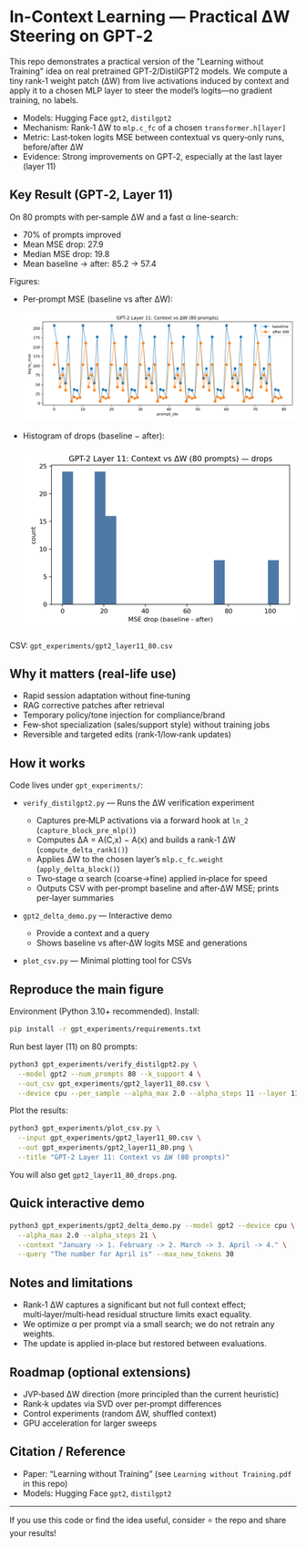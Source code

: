 # In-Context Learning — Practical ΔW Steering on GPT‑2

This repo demonstrates a practical version of the "Learning without Training" idea on real pretrained GPT‑2/DistilGPT2 models. We compute a tiny rank‑1 weight patch (ΔW) from live activations induced by context and apply it to a chosen MLP layer to steer the model’s logits—no gradient training, no labels.

- Models: Hugging Face `gpt2`, `distilgpt2`
- Mechanism: Rank‑1 ΔW to `mlp.c_fc` of a chosen `transformer.h[layer]`
- Metric: Last‑token logits MSE between contextual vs query‑only runs, before/after ΔW
- Evidence: Strong improvements on GPT‑2, especially at the last layer (layer 11)

## Key Result (GPT‑2, Layer 11)
On 80 prompts with per‑sample ΔW and a fast α line-search:

- 70% of prompts improved
- Mean MSE drop: 27.9
- Median MSE drop: 19.8
- Mean baseline → after: 85.2 → 57.4

Figures:

- Per‑prompt MSE (baseline vs after ΔW):

  ![](gpt_experiments/gpt2_layer11_80.png)

- Histogram of drops (baseline − after):

  ![](gpt_experiments/gpt2_layer11_80_drops.png)

CSV: `gpt_experiments/gpt2_layer11_80.csv`

## Why it matters (real‑life use)
- Rapid session adaptation without fine‑tuning
- RAG corrective patches after retrieval
- Temporary policy/tone injection for compliance/brand
- Few‑shot specialization (sales/support style) without training jobs
- Reversible and targeted edits (rank‑1/low‑rank updates)

## How it works
Code lives under `gpt_experiments/`:

- `verify_distilgpt2.py` — Runs the ΔW verification experiment
  - Captures pre‑MLP activations via a forward hook at `ln_2` (`capture_block_pre_mlp()`)
  - Computes ΔA = A(C,x) − A(x) and builds a rank‑1 ΔW (`compute_delta_rank1()`)
  - Applies ΔW to the chosen layer’s `mlp.c_fc.weight` (`apply_delta_block()`)
  - Two‑stage α search (coarse→fine) applied in‑place for speed
  - Outputs CSV with per‑prompt baseline and after‑ΔW MSE; prints per‑layer summaries

- `gpt2_delta_demo.py` — Interactive demo
  - Provide a context and a query
  - Shows baseline vs after‑ΔW logits MSE and generations

- `plot_csv.py` — Minimal plotting tool for CSVs

## Reproduce the main figure
Environment (Python 3.10+ recommended). Install:

```bash
pip install -r gpt_experiments/requirements.txt
```

Run best layer (11) on 80 prompts:

```bash
python3 gpt_experiments/verify_distilgpt2.py \
  --model gpt2 --num_prompts 80 --k_support 4 \
  --out_csv gpt_experiments/gpt2_layer11_80.csv \
  --device cpu --per_sample --alpha_max 2.0 --alpha_steps 11 --layer 11
```

Plot the results:

```bash
python3 gpt_experiments/plot_csv.py \
  --input gpt_experiments/gpt2_layer11_80.csv \
  --out gpt_experiments/gpt2_layer11_80.png \
  --title "GPT-2 Layer 11: Context vs ΔW (80 prompts)"
```

You will also get `gpt2_layer11_80_drops.png`.

## Quick interactive demo
```bash
python3 gpt_experiments/gpt2_delta_demo.py --model gpt2 --device cpu \
  --alpha_max 2.0 --alpha_steps 21 \
  --context "January -> 1. February -> 2. March -> 3. April -> 4." \
  --query "The number for April is" --max_new_tokens 30
```

## Notes and limitations
- Rank‑1 ΔW captures a significant but not full context effect; multi‑layer/multi‑head residual structure limits exact equality.
- We optimize α per prompt via a small search; we do not retrain any weights.
- The update is applied in‑place but restored between evaluations.

## Roadmap (optional extensions)
- JVP‑based ΔW direction (more principled than the current heuristic)
- Rank‑k updates via SVD over per‑prompt differences
- Control experiments (random ΔW, shuffled context)
- GPU acceleration for larger sweeps

## Citation / Reference
- Paper: “Learning without Training” (see `Learning without Training.pdf` in this repo)
- Models: Hugging Face `gpt2`, `distilgpt2`

---
If you use this code or find the idea useful, consider ⭐ the repo and share your results!
